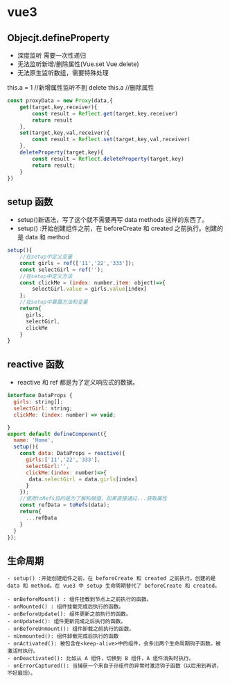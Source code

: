 # vue3

## Objecjt.defineProperty

- 深度监听 需要一次性递归
- 无法监听新增/删除属性(Vue.set Vue.delete)
- 无法原生监听数组，需要特殊处理

this.a = 1 //新增属性监听不到
delete this.a //删除属性
```javascript
const proxyData = new Proxy(data,{
    get(target,key,receiver){
        const result = Reflect.get(target,key,receiver)
        return result
    },
    set(target,key,val,receiver){
        const result = Reflect.set(target,key,val,receiver)
    },
    deleteProperty(target,key){
        const result = Reflect.deleteProperty(target,key)
        return result;
    }
})
```

## setup 函数

- setup()新语法，写了这个就不需要再写 data methods 这样的东西了。
- setup() :开始创建组件之前，在 beforeCreate 和 created 之前执行。创建的是 data 和 method

```javascript
setup(){
    //在setup中定义变量
    const girls = ref(['11','22','333']);
    const selectGirl = ref('');
    //在setup中定义方法
    const clickMe = (index: number,item: object)=>{
        selectGirl.value = girls.value[index]
    };
    //在setup中暴露方法和变量
    return{
      girls,
      selectGirl,
      clickMe
    }
}
```

## reactive 函数

- reactive 和 ref 都是为了定义响应式的数据。
```javascript
interface DataProps {
  girls: string[];
  selectGirl: string;
  clickMe: (index: number) => void;

}
export default defineComponent({
  name: 'Home',
  setup(){
    const data: DataProps = reactive({
      girls:['11','22','333'],
      selectGirl:'',
      clickMe:(index: number)=>{
       data.selectGirl = data.girls[index]
      }
    });
    //使用toRefs目的是为了解构赋值，如果直接通过...获取属性
    const refData = toRefs(data);
    return{
      ...refData
    }
  }
});
```

## 生命周期

```
- setup() :开始创建组件之前，在 beforeCreate 和 created 之前执行。创建的是 data 和 method。在 vue3 中 setup 生命周期替代了 beforeCreate 和 created。

- onBeforeMount() : 组件挂载到节点上之前执行的函数。
- onMounted() : 组件挂载完成后执行的函数。
- onBeforeUpdate(): 组件更新之前执行的函数。
- onUpdated(): 组件更新完成之后执行的函数。
- onBeforeUnmount(): 组件卸载之前执行的函数。
- nUnmounted(): 组件卸载完成后执行的函数
- onActivated(): 被包含在<keep-alive>中的组件，会多出两个生命周期钩子函数。被激活时执行。
- onDeactivated(): 比如从 A 组件，切换到 B 组件，A 组件消失时执行。
- onErrorCaptured(): 当捕获一个来自子孙组件的异常时激活钩子函数（以后用到再讲，不好展现）。
```
